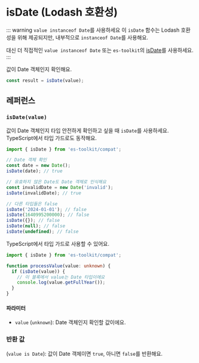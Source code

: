# isDate (Lodash 호환성)

::: warning `value instanceof Date`를 사용하세요
이 `isDate` 함수는 Lodash 호환성을 위해 제공되지만, 내부적으로 `instanceof Date`를 사용해요.

대신 더 직접적인 `value instanceof Date` 또는 `es-toolkit`의 [isDate](../../predicate/isDate.md)를 사용하세요.
:::

값이 Date 객체인지 확인해요.

```typescript
const result = isDate(value);
```

## 레퍼런스

### `isDate(value)`

값이 Date 객체인지 타입 안전하게 확인하고 싶을 때 `isDate`를 사용하세요. TypeScript에서 타입 가드로도 동작해요.

```typescript
import { isDate } from 'es-toolkit/compat';

// Date 객체 확인
const date = new Date();
isDate(date); // true

// 유효하지 않은 Date도 Date 객체로 인식해요
const invalidDate = new Date('invalid');
isDate(invalidDate); // true

// 다른 타입들은 false
isDate('2024-01-01'); // false
isDate(1640995200000); // false
isDate({}); // false
isDate(null); // false
isDate(undefined); // false
```

TypeScript에서 타입 가드로 사용할 수 있어요.

```typescript
import { isDate } from 'es-toolkit/compat';

function processValue(value: unknown) {
  if (isDate(value)) {
    // 이 블록에서 value는 Date 타입이에요
    console.log(value.getFullYear());
  }
}
```

#### 파라미터

- `value` (`unknown`): Date 객체인지 확인할 값이에요.

### 반환 값

(`value is Date`): 값이 Date 객체이면 `true`, 아니면 `false`를 반환해요.
